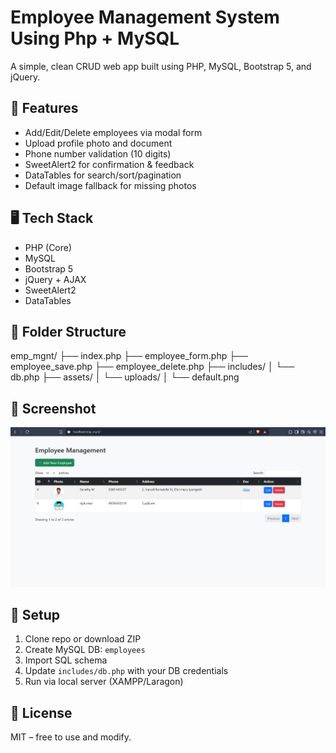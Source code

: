 # Employee Management System Using Php + MySQL
A simple, clean CRUD web app built using PHP, MySQL, Bootstrap 5, and jQuery.

## 🔧 Features

- Add/Edit/Delete employees via modal form
- Upload profile photo and document
- Phone number validation (10 digits)
- SweetAlert2 for confirmation & feedback
- DataTables for search/sort/pagination
- Default image fallback for missing photos

## 🖥️ Tech Stack

- PHP (Core)
- MySQL
- Bootstrap 5
- jQuery + AJAX
- SweetAlert2
- DataTables

## 📁 Folder Structure

emp_mgnt/
├── index.php
├── employee_form.php
├── employee_save.php
├── employee_delete.php
├── includes/
│ └── db.php
├── assets/
│ └── uploads/
│ └── default.png

## 📸 Screenshot

![Preview](./Emp_mgnt.png)

## 🚀 Setup

1. Clone repo or download ZIP
2. Create MySQL DB: `employees`
3. Import SQL schema
4. Update `includes/db.php` with your DB credentials
5. Run via local server (XAMPP/Laragon)

## 📜 License

MIT – free to use and modify.
